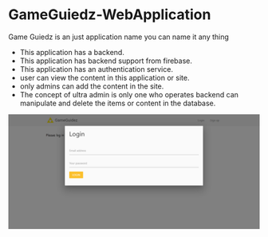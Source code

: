 # GameGuiedz-WebApplication
Game Guiedz is an just application name you can name it any thing 

* This application has a backend. 
* This application has backend support from firebase.
* This application has an authentication service.
* user can view the content in this application or site.
* only admins can add the content in the site.
* The concept of ultra admin is only one who operates backend can manipulate and delete the items or content in the database.

![Alt text](https://github.com/shankarlohith/GameGuiedz-WebApplication/blob/master/img/login.png)
